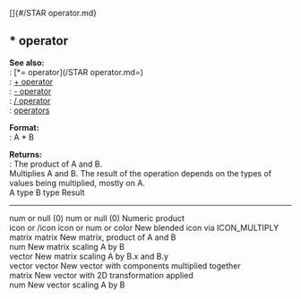 []{#/STAR operator.md}    
## \* operator    
**See also:**    
:   [\*= operator](/STAR operator.md=)    
:   [+ operator](/operator/+)    
:   [- operator](/operator/-)    
:   [/ operator](/operator//)    
:   [operators](/operator)    
<!-- -->    
**Format:**    
:   A \* B    
<!-- -->    
**Returns:**    
:   The product of A and B.    
Multiplies A and B. The result of the operation depends on the types of    
values being multiplied, mostly on A.    
  A type            B type                 Result    
  ----------------- ---------------------- ------------------------------------------------    
  num or null (0)   num or null (0)        Numeric product    
  icon or /icon     icon or num or color   New blended icon via ICON_MULTIPLY    
  matrix            matrix                 New matrix, product of A and B    
                    num                    New matrix scaling A by B    
                    vector                 New matrix scaling A by B.x and B.y    
  vector            vector                 New vector with components multiplied together    
                    matrix                 New vector with 2D transformation applied    
                    num                    New vector scaling A by B  